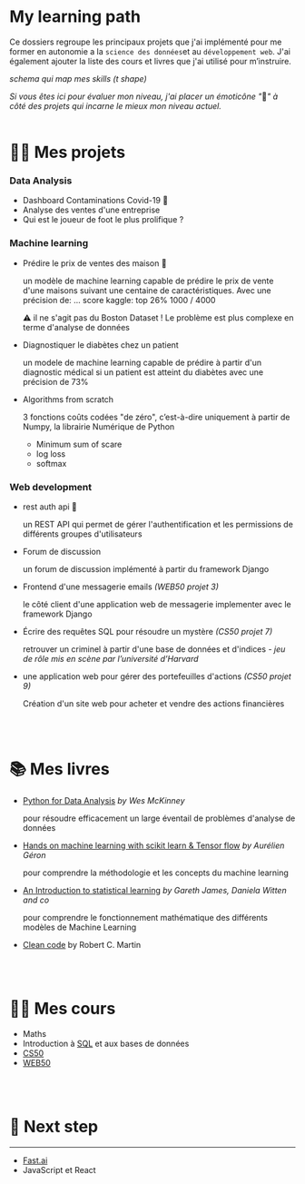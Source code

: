 # My learning path

Ce dossiers regroupe les principaux projets que j'ai implémenté pour me former en autonomie a la `science des données`et au `développement web`. J'ai  également ajouter la liste des cours et livres que j'ai utilisé pour m’instruire. 

*schema qui map mes skills (t shape)* 

*Si vous êtes ici pour évaluer mon niveau, j'ai placer un émoticône "*🙌*"  à côté des projets qui incarne le mieux mon niveau actuel.* 
<br>
<br>

# 👨‍💻 Mes projets


### Data Analysis

- Dashboard Contaminations Covid-19 🙌
- Analyse des ventes d'une entreprise
- Qui est le joueur de foot le plus prolifique ?

### Machine learning

- Prédire le prix de ventes des maison  🙌

    un modèle de machine learning capable de prédire le prix de vente d'une maisons suivant une centaine de caractéristiques. Avec une précision de: ... 
    score kaggle: top 26% 1000 / 4000 

    ⚠️  il ne s'agit pas du Boston Dataset ! Le problème est plus complexe en terme d'analyse de données 

- Diagnostiquer le diabètes chez un patient

    un modele de machine learning capable de prédire à partir d'un diagnostic médical si un patient est atteint du diabètes avec une précision de 73% 

- Algorithms from scratch

    3 fonctions coûts codées "de zéro", c’est-à-dire uniquement  à partir de Numpy, la librairie Numérique de Python

    - Minimum  sum of scare
    - log loss
    - softmax

### Web development

- rest auth api 🙌

    un REST API qui permet de gérer l'authentification et les permissions de différents groupes d'utilisateurs

- Forum de discussion

    un forum de discussion implémenté à partir du framework Django

- Frontend d'une messagerie emails *(WEB50 projet 3)*

    le côté client d'une application web de messagerie implementer avec le framework Django 

- Écrire des requêtes SQL pour résoudre un mystère *(CS50 projet 7)*

    retrouver un criminel à partir d'une base de données et d'indices *- jeu de rôle mis en scène par l’université d’Harvard*  

- une application web pour gérer des portefeuilles d'actions *(CS50 projet 9)*

    Création d'un site web pour acheter et vendre des actions financières 
<br>
<br>

# 📚 Mes livres


- [Python for Data Analysis](https://www.oreilly.com/library/view/python-for-data/9781449323592/) *by Wes McKinney*

    pour résoudre efficacement un large éventail de problèmes d'analyse de données

- [Hands on machine learning with scikit learn & Tensor flow](https://www.amazon.fr/Hands-Machine-Learning-Scikit-learn-Tensorflow-dp-1492032646/dp/1492032646/ref=dp_ob_title_bk)  *by Aurélien Géron*

    pour comprendre la méthodologie et les concepts du machine learning

- [An Introduction to statistical learning](https://www.statlearning.com/) *by Gareth James, Daniela Witten and co*

    pour comprendre le fonctionnement mathématique des différents modèles de Machine Learning 

- [Clean code](https://www.amazon.com/Clean-Code-Handbook-Software-Craftsmanship/dp/0132350882) by Robert C. Martin
<br>
<br>

# 👩‍🏫 Mes cours


- Maths
- Introduction à [SQL](https://www.youtube.com/watch?v=3KwmNNucIjA&list=PLrSOXFDHBtfGl66sXijiN8SU9YJaM_EQg) et aux bases de données
- [CS50](https://cs50.harvard.edu/x/2021/)
- [WEB50](https://cs50.harvard.edu/web/2020/)
<br>
<br>

# 🚀 Next step

---

- [Fast.ai](http://fast.ai)
- JavaScript et React